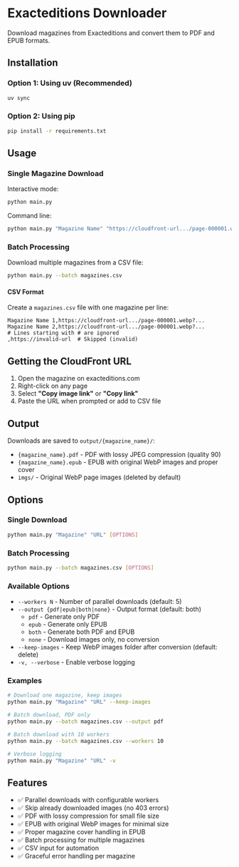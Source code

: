 # Exacteditions Downloader

Download magazines from Exacteditions and convert them to PDF and EPUB formats.

## Installation

### Option 1: Using uv (Recommended)

```bash
uv sync
```

### Option 2: Using pip

```bash
pip install -r requirements.txt
```

## Usage

### Single Magazine Download

Interactive mode:
```bash
python main.py
```

Command line:
```bash
python main.py "Magazine Name" "https://cloudfront-url.../page-000001.webp?..."
```

### Batch Processing

Download multiple magazines from a CSV file:
```bash
python main.py --batch magazines.csv
```

#### CSV Format

Create a `magazines.csv` file with one magazine per line:
```csv
Magazine Name 1,https://cloudfront-url.../page-000001.webp?...
Magazine Name 2,https://cloudfront-url.../page-000001.webp?...
# Lines starting with # are ignored
,https://invalid-url  # Skipped (invalid)
```

## Getting the CloudFront URL

1. Open the magazine on exacteditions.com
2. Right-click on any page
3. Select **"Copy image link"** or **"Copy link"**
4. Paste the URL when prompted or add to CSV file

## Output

Downloads are saved to `output/{magazine_name}/`:

- `{magazine_name}.pdf` - PDF with lossy JPEG compression (quality 90)
- `{magazine_name}.epub` - EPUB with original WebP images and proper cover
- `imgs/` - Original WebP page images (deleted by default)

## Options

### Single Download
```bash
python main.py "Magazine" "URL" [OPTIONS]
```

### Batch Processing
```bash
python main.py --batch magazines.csv [OPTIONS]
```

### Available Options

- `--workers N` - Number of parallel downloads (default: 5)
- `--output {pdf|epub|both|none}` - Output format (default: both)
  - `pdf` - Generate only PDF
  - `epub` - Generate only EPUB
  - `both` - Generate both PDF and EPUB
  - `none` - Download images only, no conversion
- `--keep-images` - Keep WebP images folder after conversion (default: delete)
- `-v, --verbose` - Enable verbose logging

### Examples

```bash
# Download one magazine, keep images
python main.py "Magazine" "URL" --keep-images

# Batch download, PDF only
python main.py --batch magazines.csv --output pdf

# Batch download with 10 workers
python main.py --batch magazines.csv --workers 10

# Verbose logging
python main.py "Magazine" "URL" -v
```

## Features

- ✅ Parallel downloads with configurable workers
- ✅ Skip already downloaded images (no 403 errors)
- ✅ PDF with lossy compression for small file size
- ✅ EPUB with original WebP images for minimal size
- ✅ Proper magazine cover handling in EPUB
- ✅ Batch processing for multiple magazines
- ✅ CSV input for automation
- ✅ Graceful error handling per magazine
